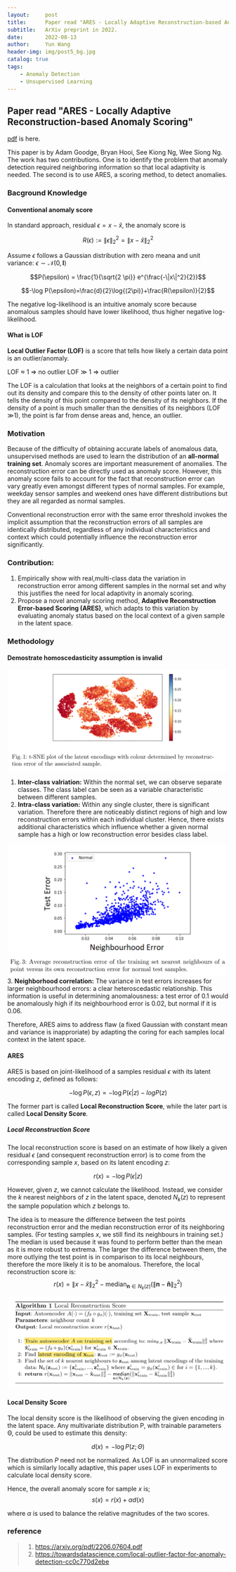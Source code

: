 ```yaml
---
layout:     post
title:      Paper read "ARES - Locally Adaptive Reconstruction-based Anomaly Scoring"
subtitle:   ArXiv preprint in 2022.
date:       2022-08-13
author:     Yun Wang
header-img: img/post5_bg.jpg
catalog: true
tags:
    - Anomaly Detection
    - Unsupervised Learning
---
```


## Paper read "ARES - Locally Adaptive Reconstruction-based Anomaly Scoring"

[pdf](https://arxiv.org/pdf/2206.07604.pdf) is here.

This paper is by Adam Goodge, Bryan Hooi, See Kiong Ng, Wee Siong Ng. The work has two contributions. One is to identify the problem that anomaly detection required neighboring information so that local adaptivity is needed. The second is to use ARES, a scoring method, to detect anomalies.

### Bacground Knowledge
#### Conventional anomaly score
In standard approach, residual $\epsilon=x-\hat{x}$, the anomaly score is 

$$R(\epsilon) := \|\epsilon\|^2_2 = \|x-\hat{x}\|^2_2$$

Assume $\epsilon$ follows a Gaussian distribution with zero meana and unit variance: $\epsilon \sim \mathcal{N}(0,\mathbf{I})$

$$P(\epsilon) = \frac{1}{\sqrt{2 \pi}} e^{\frac{-\|x\|^2}{2}}$$

$$-\log P(\epsilon)=\frac{d}{2}\log{(2\pi)}+\frac{R(\epsilon)}{2}$$

The negative log-likelihood is an intuitive anomaly score because anomalous samples should have lower likelihood, thus higher negative log-likelihood.

#### What is LOF
**Local Outlier Factor (LOF)** is a score that tells how likely a certain data point is an outlier/anomaly.

LOF ≈ 1 ⇒ no outlier
LOF ≫ 1 ⇒ outlier

The LOF is a calculation that looks at the neighbors of a certain point to find out its density and compare this to the density of other points later on. It tells the density of this point compared to the density of its neighbors. If the density of a point is much smaller than the densities of its neighbors (LOF ≫1), the point is far from dense areas and, hence, an outlier.

### Motivation
Because of the difficulty of obtaining accurate labels of anomalous data, unsupervised methods are used to learn the distribution of an **all-normal training set**. Anomaly scores are important measurement of anomalies. The reconstruction error can be directly used as anomaly score. However, this anomaly score fails to account for the fact that reconstruction error can vary greatly even amongst different types of normal samples. For example, weekday sensor samples and weekend ones have different distributions but they are all regarded as normal samples.

Conventional reconstruction error with the same error threshold invokes the implicit assumption that the reconstruction errors of all samples are identically distributed, regardless of any individual characteristics and context which could potentially influence the reconstruction error significantly.

### Contribution:

1. Empirically show with real,multi-class data the variation in reconstruction error among different samples in the normal set and why this justifies the need for local adaptivity in anomaly scoring.
2. Propose a novel anomaly scoring method, **Adaptive Reconstruction Error-based Scoring (ARES)**, which adapts to this variation by evaluating anomaly status based on the local context of a given sample in the latent space.

### Methodology
#### Demostrate homoscedasticity assumption is invalid

![MNIST](/img/post5_MNIST.png)  
1. **Inter-class valriation:** Within the normal set, we can observe separate classes. The class label can be seen as a variable characteristic between different samples.
2. **Intra-class variation:** Within any single cluster, there is significant variation. Therefore there are noticeably distinct regions of high and low reconstruction errors within each individual cluster. Hence, there exists additional characteristics which influence whether a given normal sample has a high or low reconstruction error besides class label.

![NeighborhoodError](/img/post5_NeighborhoodError.png)  
3. **Neighborhood correlation:** The variance in test errors increases for larger neighbourhood errors: a clear heteroscedastic relationship. This information is useful in determining anomalousness: a test error of 0.1 would be anomalously high if its neighbourhood error is 0.02, but normal if it is 0.06.

Therefore, ARES aims to address flaw (a fixed Gaussian with constant mean and variance is inapproriate) by adapting the coring for each samples local context in the latent space.

#### ARES
ARES is based on joint-likelihood of a samples residual $\epsilon$ with its latent encoding $z$, defined as follows:

$$-\log{P(\epsilon,z)}=-\log{P(\epsilon|z)}-log{P(z)}$$

The former part is called **Local Reconstruction Score**, while the later part is called **Local Density Score**.

##### Local Reconstruction Score
The local reconstruction score is based on an estimate of how likely a given residual $\epsilon$ (and consequent reconstruction error) is to come from the corresponding sample $x$, based on its latent encoding $z$:

$$r(x)=-\log P(\epsilon|z)$$

However, given $z$, we cannot calculate the likelihood. Instead, we consider the $k$ nearest neighbors of $z$ in the latent space, denoted $N_k(z)$ to represent the sample population which $z$ belongs to.

The idea is to measure the difference between the test points reconstruction error and the median reconstruction error of its neighboring samples. (For testing samples $x$, we still find its neighbours in training set.) The median is used because it was found to perform better than the mean as it is more robust to extrema. The larger the difference between them, the more outlying the test point is in comparison to its local neighbours, therefore the more likely it is to be anomalous. Therefore, the local reconstruction score is:
$$r(x)=\|x-\hat{x}\|^2_2-\text{median}_{\mathbf{n} \in N_k(z)}(\|\mathbf{n}-\mathbf{\hat{n}}\|^2_2)$$

![Algo](/img/post5_Algo.png)  

#### Local Density Score
The local density score is the likelihood of observing the given encoding in the latent space. Any multivariate distribution P, with trainable parameters Θ, could be used to estimate this density:

$$d(x)=-\log{P(z;\Theta)}$$

The distribution $P$ need not be normalized. As LOF is an unnormalized score which is similarly locally adaptive, this paper uses LOF in experiments to calculate local density score.

Hence, the overall anomaly score for sample $x$ is;
$$s(x)=r(x)+\alpha d(x)$$

where $\alpha$ is used to balance the relative magnitudes of the two scores.

### reference
> 1. https://arxiv.org/pdf/2206.07604.pdf
> 2. https://towardsdatascience.com/local-outlier-factor-for-anomaly-detection-cc0c770d2ebe